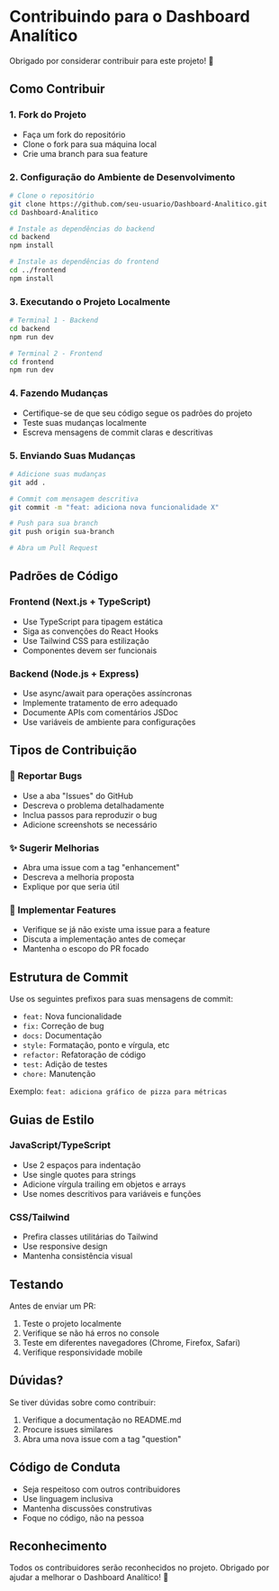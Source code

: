 # Contribuindo para o Dashboard Analítico

Obrigado por considerar contribuir para este projeto! 🎉

## Como Contribuir

### 1. Fork do Projeto
- Faça um fork do repositório
- Clone o fork para sua máquina local
- Crie uma branch para sua feature

### 2. Configuração do Ambiente de Desenvolvimento

```bash
# Clone o repositório
git clone https://github.com/seu-usuario/Dashboard-Analitico.git
cd Dashboard-Analitico

# Instale as dependências do backend
cd backend
npm install

# Instale as dependências do frontend
cd ../frontend
npm install
```

### 3. Executando o Projeto Localmente

```bash
# Terminal 1 - Backend
cd backend
npm run dev

# Terminal 2 - Frontend
cd frontend
npm run dev
```

### 4. Fazendo Mudanças

- Certifique-se de que seu código segue os padrões do projeto
- Teste suas mudanças localmente
- Escreva mensagens de commit claras e descritivas

### 5. Enviando Suas Mudanças

```bash
# Adicione suas mudanças
git add .

# Commit com mensagem descritiva
git commit -m "feat: adiciona nova funcionalidade X"

# Push para sua branch
git push origin sua-branch

# Abra um Pull Request
```

## Padrões de Código

### Frontend (Next.js + TypeScript)
- Use TypeScript para tipagem estática
- Siga as convenções do React Hooks
- Use Tailwind CSS para estilização
- Componentes devem ser funcionais

### Backend (Node.js + Express)
- Use async/await para operações assíncronas
- Implemente tratamento de erro adequado
- Documente APIs com comentários JSDoc
- Use variáveis de ambiente para configurações

## Tipos de Contribuição

### 🐛 Reportar Bugs
- Use a aba "Issues" do GitHub
- Descreva o problema detalhadamente
- Inclua passos para reproduzir o bug
- Adicione screenshots se necessário

### ✨ Sugerir Melhorias
- Abra uma issue com a tag "enhancement"
- Descreva a melhoria proposta
- Explique por que seria útil

### 🔧 Implementar Features
- Verifique se já não existe uma issue para a feature
- Discuta a implementação antes de começar
- Mantenha o escopo do PR focado

## Estrutura de Commit

Use os seguintes prefixos para suas mensagens de commit:

- `feat:` Nova funcionalidade
- `fix:` Correção de bug
- `docs:` Documentação
- `style:` Formatação, ponto e vírgula, etc
- `refactor:` Refatoração de código
- `test:` Adição de testes
- `chore:` Manutenção

Exemplo: `feat: adiciona gráfico de pizza para métricas`

## Guias de Estilo

### JavaScript/TypeScript
- Use 2 espaços para indentação
- Use single quotes para strings
- Adicione vírgula trailing em objetos e arrays
- Use nomes descritivos para variáveis e funções

### CSS/Tailwind
- Prefira classes utilitárias do Tailwind
- Use responsive design
- Mantenha consistência visual

## Testando

Antes de enviar um PR:

1. Teste o projeto localmente
2. Verifique se não há erros no console
3. Teste em diferentes navegadores (Chrome, Firefox, Safari)
4. Verifique responsividade mobile

## Dúvidas?

Se tiver dúvidas sobre como contribuir:

1. Verifique a documentação no README.md
2. Procure issues similares
3. Abra uma nova issue com a tag "question"

## Código de Conduta

- Seja respeitoso com outros contribuidores
- Use linguagem inclusiva
- Mantenha discussões construtivas
- Foque no código, não na pessoa

## Reconhecimento

Todos os contribuidores serão reconhecidos no projeto. Obrigado por ajudar a melhorar o Dashboard Analítico! 🚀
